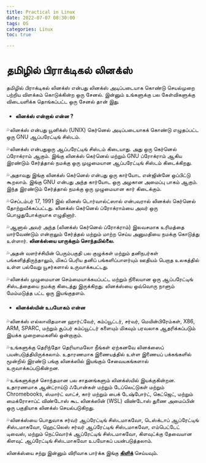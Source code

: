 ```yaml
---
title: Practical in Linux
date: 2022-07-07 08:30:00
tags: OS
categories: Linux
toc: true

---
```


# தமிழில் பிராக்டிகல் லினக்ஸ் 

தமிழில் பிராக்டிகல் லினக்ஸ் என்பது லினக்ஸ் அடிப்படையாக கொண்டு செயல்முறை பற்றிய விளக்கம் கொடுக்கின்ற ஒரு சேனல். இன்னும் உங்களுக்கு பல கேள்விகளுக்கு விடையளிக்க தொங்கப்பட்ட ஒரு சேனல் தான் இது.

- #### **லினக்ஸ் என்றால் என்ன ?**

💦லினக்ஸ் என்பது யூனிக்ஸ் (UNIX) கெர்னெல் அடிப்படையாகக் கொண்டு எழுதப்பட்ட ஒரு GNU ஆப்பரேட்டிங் சிஸ்டம்.

💦லினக்ஸ் என்பதுஒரு ஆப்பரேட்டிங் சிஸ்டம் கிடையாது. அது ஒரு கெர்னெல் ப்ரோக்ராம் ஆகும். இங்கு லினக்ஸ் கெர்னெல் மற்றும் GNU ப்ரோக்ராம் ஆகிய இரண்டும் சேர்த்தால் நமக்கு ஒரு முழுமையான ஆப்பரேட்டிங் சிஸ்டம் கிடைக்கிறது.

💦அதாவது இங்கு லினக்ஸ் கெர்னெல் என்பது ஒரு கார்யோட என்ஜின்னே ஒப்பிட்டு கூறலாம். இங்கு GNU என்பது அந்த கார்யோட ஒரு அழகான அமைப்பு பாகம் ஆகும். இந்த இரண்டும் சேர்த்தால் நமக்கு ஒரு முழுமையான கார் கிடைக்கும்.

💦செப்டம்பர் 17, 1991 இல் லினஸ் டொர்வால்ட்ஸால் என்பவரால் லினக்ஸ் கெர்னெல் தோற்றுவீக்கப்பட்டது. லினக்ஸ் கெர்னெல் ப்ரோக்ராம்யை அவர் ஒரு பொழுதுபோக்குயாக எழுதினார்.

💦ஆனால் அவர் அந்த (லினக்ஸ் கெர்னெல் ப்ரோக்ராம்) இலவசமாக உரிமத்தை யார்வேண்டும் என்றாலும் சேர்த்தல் மற்றும் மாற்ற செய்ய அனுமதியை நமக்கு கொடுத்து உள்ளார். **லினக்ஸ்யை யாருக்கும் சொந்தமில்லை.**

💦அதன் வளர்ச்சியின் பெரும்பகுதி பல குழுக்கள் மற்றும் தனிநபர்கள் பங்களித்திருந்தாலும், மிகப் பெரிய தனிப் பங்களிப்பாளர்யும் ஊதியம் பெறாத உலகத்தில் உள்ள பல்வேறு யூசர்களால் உருவாக்கபட்டது.

💦லினக்ஸ் முழுமையான செம்மையாக்கயப்பட்ட மற்றும் நிலையான ஒரு ஆப்பரேட்டிங் சிஸ்டத்தையை நமக்கு கிடைத்து இருக்கிறது. லினக்ஸ்யை ஒவ்வொரு நாளும் மேம்மடுத்த பட்ட ஒரு இயங்குதளம்.



* #### **லினக்ஸ்யின் உபயோகம் என்ன**

💦லினக்ஸ் எல்லாவிதமான ஹார்ட்வேர், கம்ப்யூட்டர், சர்வர், மெயின்பிரேம்கள், X86, ARM, SPARC, மற்றும் சூப்பர் கம்ப்யூட்டர் களையும்  மிகவும் பரவலாக ஆதரிக்கப்படும் இயக்க முறைமைகளில் ஒன்றாகும்.

💦உங்களுக்கு தெரிந்தோ தெரியாமலோ நீங்கள் ஏற்கனவே லினக்ஸைப் பயன்படுத்தியிருக்கலாம். உதாரணமாக இணையத்தில் உள்ள இணையப் பக்கங்களில் மூன்றில் இரண்டு பங்கு லினக்ஸில் இயங்கும் சேவையகங்களால் உருவாக்கப்படுகின்றன.

💦உங்களுக்குச் சொந்தமான பல சாதனங்களும் லினக்ஸ்யில் இயக்குகின்றன. உதாரணமாக ஆன்ட்ராய்டு ஃபோன்கள் மற்றும் டேப்லெட்டுகள் மற்றும் Chromebooks, ஸ்மார்ட் வாட்ச், கார் மற்றும் பைக் டேஷ்போர்ட், கெட்ஜெட், மற்றும் மைக்ரோசாப்ட் விண்டோஸ் கூட லினக்ஸின் (WSL) விண்டோஸ் துணை அமைப்பின் ஒரு பகுதியாக லினக்ஸ் செயல்படுகிறது.

💦லினக்ஸ்யை பொதுவாக சர்வர் ஆப்ரேட்டிங் சிஸ்டமாகவோ, டெஸ்க்டாப் ஆப்ரேட்டிங் சிஸ்டமாகவோ, ஹெட்லெஸ் சர்வர் ஆப்ரேட்டிங் சிஸ்டமாகவோ, எம்பெட்டேட் டிவைஸ், மற்றும் நெட்வொர்க் ஆப்ரேட்டிங் சிஸ்டமாகவோ, கிளவுட்க்கு தேவையான கிளவுட் ஆப்ரேட்டிங் சிஸ்டமாகவோ உபயோகப் பயன்படுத்தலாம்.


லினக்ஸ்யை சற்று இன்னும் விரிவாக பார்க்க இங்கு [**கிளிக்**](/slides/Intro-Linux-slides-001.html) செய்யவும்.

